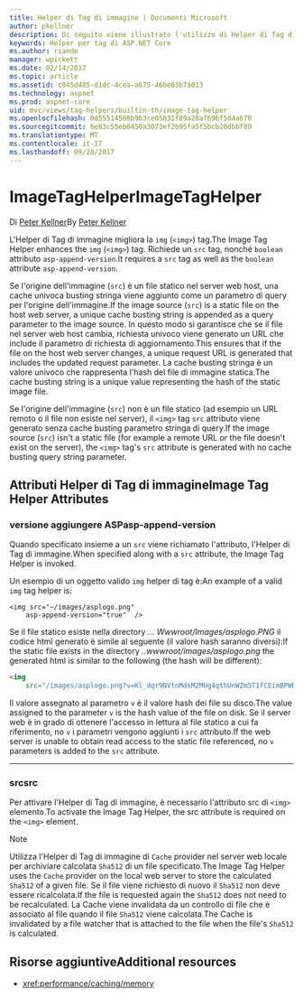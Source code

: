```yaml
---
title: Helper di Tag di immagine | Documenti Microsoft
author: pkellner
description: Di seguito viene illustrato l'utilizzo di Helper di Tag di immagine
keywords: Helper per tag di ASP.NET Core
ms.author: riande
manager: wpickett
ms.date: 02/14/2017
ms.topic: article
ms.assetid: c045d485-d1dc-4cea-a675-46be83b7a013
ms.technology: aspnet
ms.prod: aspnet-core
uid: mvc/views/tag-helpers/builtin-th/image-tag-helper
ms.openlocfilehash: 0d55514508b963ce05031f89a20af696f5d4a670
ms.sourcegitcommit: 6e83c55eb0450a3073ef2b95fa5f5bcb20dbbf89
ms.translationtype: MT
ms.contentlocale: it-IT
ms.lasthandoff: 09/28/2017
---
```

# <a name="imagetaghelper"></a><span data-ttu-id="139ab-104">ImageTagHelper</span><span class="sxs-lookup"><span data-stu-id="139ab-104">ImageTagHelper</span></span>

<span data-ttu-id="139ab-105">Di [Peter Kellner](http://peterkellner.net)</span><span class="sxs-lookup"><span data-stu-id="139ab-105">By [Peter Kellner](http://peterkellner.net)</span></span> 

<span data-ttu-id="139ab-106">L'Helper di Tag di immagine migliora la `img` (`<img>`) tag.</span><span class="sxs-lookup"><span data-stu-id="139ab-106">The Image Tag Helper enhances the `img` (`<img>`) tag.</span></span> <span data-ttu-id="139ab-107">Richiede un `src` tag, nonché `boolean` attributo `asp-append-version`.</span><span class="sxs-lookup"><span data-stu-id="139ab-107">It requires a `src` tag as well as the `boolean` attribute `asp-append-version`.</span></span>

<span data-ttu-id="139ab-108">Se l'origine dell'immagine (`src`) è un file statico nel server web host, una cache univoca busting stringa viene aggiunto come un parametro di query per l'origine dell'immagine.</span><span class="sxs-lookup"><span data-stu-id="139ab-108">If the image source (`src`) is a static file on the host web server, a unique cache busting string is appended as a query parameter to the image source.</span></span> <span data-ttu-id="139ab-109">In questo modo si garantisce che se il file nel server web host cambia, richiesta univoco viene generato un URL che include il parametro di richiesta di aggiornamento.</span><span class="sxs-lookup"><span data-stu-id="139ab-109">This ensures that if the file on the host web server changes, a unique request URL is generated that includes the updated request parameter.</span></span> <span data-ttu-id="139ab-110">La cache busting stringa è un valore univoco che rappresenta l'hash del file di immagine statica.</span><span class="sxs-lookup"><span data-stu-id="139ab-110">The cache busting string is a unique value representing the hash of the static image file.</span></span>

<span data-ttu-id="139ab-111">Se l'origine dell'immagine (`src`) non è un file statico (ad esempio un URL remoto o il file non esiste nel server), il `<img>` tag `src` attributo viene generato senza cache busting parametro stringa di query.</span><span class="sxs-lookup"><span data-stu-id="139ab-111">If the image source (`src`) isn't a static file (for example a remote URL or the file doesn't exist on the server), the `<img>` tag's `src` attribute is generated with no cache busting query string parameter.</span></span>

## <a name="image-tag-helper-attributes"></a><span data-ttu-id="139ab-112">Attributi Helper di Tag di immagine</span><span class="sxs-lookup"><span data-stu-id="139ab-112">Image Tag Helper Attributes</span></span>


### <a name="asp-append-version"></a><span data-ttu-id="139ab-113">versione aggiungere ASP</span><span class="sxs-lookup"><span data-stu-id="139ab-113">asp-append-version</span></span>

<span data-ttu-id="139ab-114">Quando specificato insieme a un `src` viene richiamato l'attributo, l'Helper di Tag di immagine.</span><span class="sxs-lookup"><span data-stu-id="139ab-114">When specified along with a `src` attribute, the Image Tag Helper is invoked.</span></span>

<span data-ttu-id="139ab-115">Un esempio di un oggetto valido `img` helper di tag è:</span><span class="sxs-lookup"><span data-stu-id="139ab-115">An example of a valid `img` tag helper is:</span></span>

```cshtml
<img src="~/images/asplogo.png" 
    asp-append-version="true"  />
```

<span data-ttu-id="139ab-116">Se il file statico esiste nella directory *... Wwwroot/Images/asplogo.PNG* il codice html generato è simile al seguente (il valore hash saranno diversi):</span><span class="sxs-lookup"><span data-stu-id="139ab-116">If the static file exists in the directory *..wwwroot/images/asplogo.png* the generated html is similar to the following (the hash will be different):</span></span>

```html
<img 
    src="/images/asplogo.png?v=Kl_dqr9NVtnMdsM2MUg4qthUnWZm5T1fCEimBPWDNgM"/>
```

<span data-ttu-id="139ab-117">Il valore assegnato al parametro `v` è il valore hash dei file su disco.</span><span class="sxs-lookup"><span data-stu-id="139ab-117">The value assigned to the parameter `v` is the hash value of the file on disk.</span></span> <span data-ttu-id="139ab-118">Se il server web è in grado di ottenere l'accesso in lettura al file statico a cui fa riferimento, no `v` i parametri vengono aggiunti i `src` attributo.</span><span class="sxs-lookup"><span data-stu-id="139ab-118">If the web server is unable to obtain read access to the static file referenced,  no `v` parameters is added to the `src` attribute.</span></span>

- - -

### <a name="src"></a><span data-ttu-id="139ab-119">src</span><span class="sxs-lookup"><span data-stu-id="139ab-119">src</span></span>

<span data-ttu-id="139ab-120">Per attivare l'Helper di Tag di immagine, è necessario l'attributo src di `<img>` elemento.</span><span class="sxs-lookup"><span data-stu-id="139ab-120">To activate the Image Tag Helper, the src attribute is required on the `<img>` element.</span></span> 

> [!NOTE]
> <span data-ttu-id="139ab-121">Utilizza l'Helper di Tag di immagine di `Cache` provider nel server web locale per archiviare calcolata `Sha512` di un file specificato.</span><span class="sxs-lookup"><span data-stu-id="139ab-121">The Image Tag Helper uses the `Cache` provider on the local web server to store the calculated `Sha512` of a given file.</span></span> <span data-ttu-id="139ab-122">Se il file viene richiesto di nuovo il `Sha512` non deve essere ricalcolata.</span><span class="sxs-lookup"><span data-stu-id="139ab-122">If the file is requested again the `Sha512` does not need to be recalculated.</span></span> <span data-ttu-id="139ab-123">La Cache viene invalidata da un controllo di file che è associato al file quando il file `Sha512` viene calcolata.</span><span class="sxs-lookup"><span data-stu-id="139ab-123">The Cache is invalidated by a file watcher that is attached to the file when the file's `Sha512` is calculated.</span></span>

## <a name="additional-resources"></a><span data-ttu-id="139ab-124">Risorse aggiuntive</span><span class="sxs-lookup"><span data-stu-id="139ab-124">Additional resources</span></span>

* <xref:performance/caching/memory>
